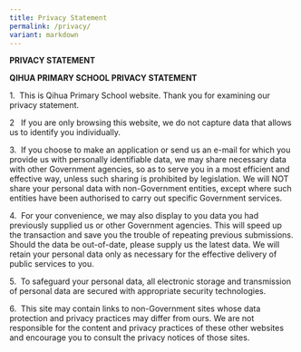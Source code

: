 ```yaml
---
title: Privacy Statement
permalink: /privacy/
variant: markdown
---
```

**PRIVACY STATEMENT**

**QIHUA PRIMARY SCHOOL PRIVACY STATEMENT**

1.  This is Qihua Primary School website. Thank you for examining our privacy statement.

2   If you are only browsing this website, we do not capture data that allows us to identify you individually.

3.  If you choose to make an application or send us an e-mail for which you provide us with personally identifiable data, we may share necessary data with other Government agencies, so as to serve you in a most efficient and effective way, unless such sharing is prohibited by legislation. We will NOT share your personal data with non-Government entities, except where such entities have been authorised to carry out specific Government services.

4.  For your convenience, we may also display to you data you had previously supplied us or other Government agencies. This will speed up the transaction and save you the trouble of repeating previous submissions. Should the data be out-of-date, please supply us the latest data. We will retain your personal data only as necessary for the effective delivery of public services to you.

5.  To safeguard your personal data, all electronic storage and transmission of personal data are secured with appropriate security technologies.

6.  This site may contain links to non-Government sites whose data protection and privacy practices may differ from ours. We are not responsible for the content and privacy practices of these other websites and encourage you to consult the privacy notices of those sites.